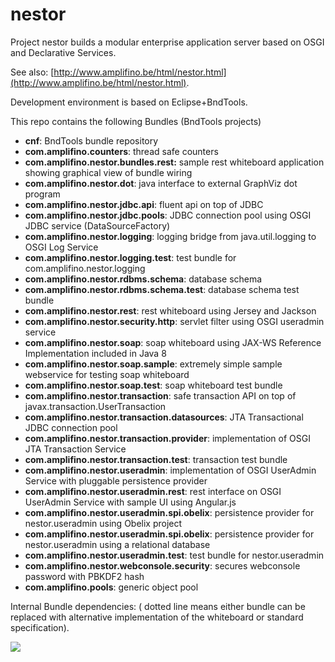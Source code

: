 # nestor
Project nestor builds a modular enterprise application server based on OSGI and Declarative Services. 

See also: [http://www.amplifino.be/html/nestor.html](http://www.amplifino.be/html/nestor.html).

Development environment is based on Eclipse+BndTools. 

This repo contains the following Bundles (BndTools projects)  

- **cnf**: BndTools bundle repository
- **com.amplifino.counters**: thread safe counters
- **com.amplifino.nestor.bundles.rest:** sample rest whiteboard application showing graphical view of bundle wiring
- **com.amplifino.nestor.dot**: java interface to external GraphViz dot program
- **com.amplifino.nestor.jdbc.api**: fluent api on top of JDBC
- **com.amplifino.nestor.jdbc.pools**: JDBC connection pool using OSGI JDBC service (DataSourceFactory)
- **com.amplifino.nestor.logging**: logging bridge from java.util.logging to OSGI Log Service
- **com.amplifino.nestor.logging.test**: test bundle for com.amplifino.nestor.logging
- **com.amplifino.nestor.rdbms.schema**: database schema
- **com.amplifino.nestor.rdbms.schema.test**: database schema test bundle
- **com.amplifino.nestor.rest**: rest whiteboard using Jersey and Jackson
- **com.amplifino.nestor.security.http**: servlet filter using OSGI useradmin service 
- **com.amplifino.nestor.soap**: soap whiteboard using JAX-WS Reference Implementation included in Java 8
- **com.amplifino.nestor.soap.sample**: extremely simple sample webservice for testing soap whiteboard
- **com.amplifino.nestor.soap.test**: soap whiteboard test bundle
- **com.amplifino.nestor.transaction**: safe transaction API on top of javax.transaction.UserTransaction
- **com.amplifino.nestor.transaction.datasources**: JTA Transactional JDBC connection pool
- **com.amplifino.nestor.transaction.provider**: implementation of OSGI JTA Transaction Service
- **com.amplifino.nestor.transaction.test**: transaction test bundle
- **com.amplifino.nestor.useradmin**: implementation of OSGI UserAdmin Service with pluggable persistence provider
- **com.amplifino.nestor.useradmin.rest**: rest interface on OSGI UserAdmin Service with sample UI using Angular.js
- **com.amplifino.nestor.useradmin.spi.obelix**: persistence provider for nestor.useradmin using Obelix project
- **com.amplifino.nestor.useradmin.spi.obelix**: persistence provider for nestor.useradmin using a relational database 
- **com.amplifino.nestor.useradmin.test**: test bundle for nestor.useradmin
- **com.amplifino.nestor.webconsole.security**: secures webconsole password with PBKDF2 hash
- **com.amplifino.pools**: generic object pool

Internal Bundle dependencies: ( dotted line means either bundle can be replaced with alternative implementation of the whiteboard or standard specification).

![](https://rawgit.com/Amplifino/nestor/master/nestor.svg)


